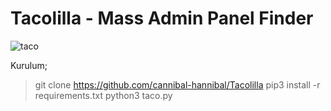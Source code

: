 # Tacolilla - Mass Admin Panel Finder

![taco](https://user-images.githubusercontent.com/116445223/199854440-5b81cefd-8bfb-4cea-b28f-d8b939035a09.png)



Kurulum;
> git clone https://github.com/cannibal-hannibal/Tacolilla
> pip3 install -r requirements.txt
> python3 taco.py
